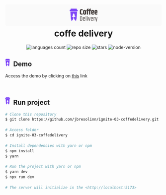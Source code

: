 <h1 align="center">
    <img alt="pomodoro-timer" title="pomodoro-timer" src=".docs/header.png" width="900px" />
    coffe delivery
</h1>
<p align="center">
 <img alt="languages count" src="https://img.shields.io/github/languages/count/jbresolinn/ignite-03-coffedelivery?color=8047F8"/>
  <img alt="repo size" src="https://img.shields.io/github/repo-size/jbresolinn/ignite-03-coffedelivery?color=8047F8">
  <img alt="stars" src="https://img.shields.io/github/stars/jbresolinn/ignite-03-coffedelivery?color=8047F8">
  <img alt="node-version" src="https://img.shields.io/badge/node-16.17.0-8047F8">
</p>

## <img src=".docs/label.svg" width="16px">&nbsp; Demo
Access the demo by clicking on <a target="_blank" href="https://coffe-delivery-omega.vercel.app/">this</a> link

<br />

## <img src=".docs/label.svg" width="16px">&nbsp; Run project
```bash
# Clone this repository
$ git clone https://github.com/jbresolinn/ignite-03-coffedelivery.git

# Access folder
$ cd ignite-03-coffedelivery

# Install dependencies with yarn or npm
$ npm install
$ yarn

# Run the project with yarn or npm
$ yarn dev
$ npx run dev

# The server will initialize in the <http://localhost:5173>
```